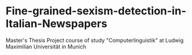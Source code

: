 # Fine-grained-sexism-detection-in-Italian-Newspapers
Master's Thesis Project course of study "Computerlinguistik" at Ludwig Maximilian Universität in Munich
